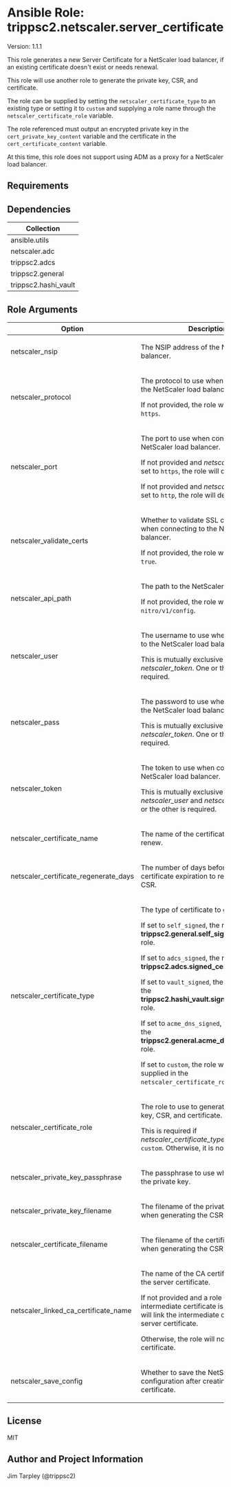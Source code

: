 <!-- BEGIN_ANSIBLE_DOCS -->

# Ansible Role: trippsc2.netscaler.server_certificate
Version: 1.1.1

This role generates a new Server Certificate for a NetScaler load balancer, if an existing certificate doesn't exist or needs renewal.

This role will use another role to generate the private key, CSR, and certificate.

The role can be supplied by setting the `netscaler_certificate_type` to an existing type or setting it to `custom` and supplying a role name through the `netscaler_certificate_role` variable.

The role referenced must output an encrypted private key in the `cert_private_key_content` variable and the certificate in the `cert_certificate_content` variable.

At this time, this role does not support using ADM as a proxy for a NetScaler load balancer.


## Requirements


## Dependencies

| Collection |
| ---------- |
| ansible.utils |
| netscaler.adc |
| trippsc2.adcs |
| trippsc2.general |
| trippsc2.hashi_vault |

## Role Arguments
|Option|Description|Type|Required|Choices|Default|
|---|---|---|---|---|---|
| netscaler_nsip | <p>The NSIP address of the NetScaler load balancer.</p> | str | yes |  |  |
| netscaler_protocol | <p>The protocol to use when connecting to the NetScaler load balancer.</p><p>If not provided, the role will default to `https`.</p> | str | no | <ul><li>http</li><li>https</li></ul> |  |
| netscaler_port | <p>The port to use when connecting to the NetScaler load balancer.</p><p>If not provided and *netscaler_protocol* is set to `https`, the role will default to `443`.</p><p>If not provided and *netscaler_protocol* is set to `http`, the role will default to `80`.</p> | int | no |  |  |
| netscaler_validate_certs | <p>Whether to validate SSL certificates when connecting to the NetScaler load balancer.</p><p>If not provided, the role will default to `true`.</p> | bool | no |  |  |
| netscaler_api_path | <p>The path to the NetScaler Nitro API.</p><p>If not provided, the role will default to `nitro/v1/config`.</p> | str | no |  |  |
| netscaler_user | <p>The username to use when connecting to the NetScaler load balancer.</p><p>This is mutually exclusive with *netscaler_token*.  One or the other is required.</p> | str | no |  |  |
| netscaler_pass | <p>The password to use when connecting to the NetScaler load balancer.</p><p>This is mutually exclusive with *netscaler_token*.  One or the other is required.</p> | str | no |  |  |
| netscaler_token | <p>The token to use when connecting to the NetScaler load balancer.</p><p>This is mutually exclusive with *netscaler_user* and *netscaler_pass*.  One or the other is required.</p> | str | no |  |  |
| netscaler_certificate_name | <p>The name of the certificate to create or renew.</p> | str | yes |  |  |
| netscaler_certificate_regenerate_days | <p>The number of days before the certificate expiration to regenerate the CSR.</p> | int | no |  | 30 |
| netscaler_certificate_type | <p>The type of certificate to generate.</p><p>If set to `self_signed`, the role will use the **trippsc2.general.self_signed_certificate** role.</p><p>If set to `adcs_signed`, the role will use the **trippsc2.adcs.signed_certificate** role.</p><p>If set to `vault_signed`, the role will use the **trippsc2.hashi_vault.signed_certificate** role.</p><p>If set to `acme_dns_signed`, the role will use the **trippsc2.general.acme_dns_certificate** role.</p><p>If set to `custom`, the role will use the role supplied in the `netscaler_certificate_role` variable.</p> | str | yes | <ul><li>self_signed</li><li>adcs_signed</li><li>vault_signed</li><li>acme_dns_signed</li><li>custom</li></ul> |  |
| netscaler_certificate_role | <p>The role to use to generate the private key, CSR, and certificate.</p><p>This is required if *netscaler_certificate_type* is set to `custom`. Otherwise, it is not used.</p> | str | no |  |  |
| netscaler_private_key_passphrase | <p>The passphrase to use when decrypting the private key.</p> | str | yes |  |  |
| netscaler_private_key_filename | <p>The filename of the private key to use when generating the CSR.</p> | str | yes |  |  |
| netscaler_certificate_filename | <p>The filename of the certificate to use when generating the CSR.</p> | str | yes |  |  |
| netscaler_linked_ca_certificate_name | <p>The name of the CA certificate to link to the server certificate.</p><p>If not provided and a role that returns an intermediate certificate is used, the role will link the intermediate certificate to the server certificate.</p><p>Otherwise, the role will not link a CA certificate.</p> | str | no |  |  |
| netscaler_save_config | <p>Whether to save the NetScaler configuration after creating the certificate.</p> | bool | no |  | True |


## License
MIT

## Author and Project Information
Jim Tarpley (@trippsc2)
<!-- END_ANSIBLE_DOCS -->
